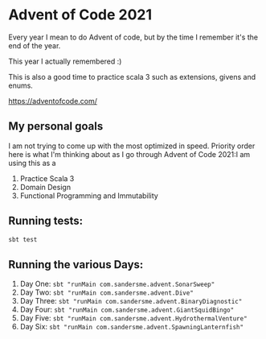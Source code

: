# Advent of Code 2021

Every year I mean to do Advent of code, but by the time I remember it's the end of the year. 

This year I actually remembered :)

This is also a good time to practice scala 3 such as extensions, givens and enums. 

https://adventofcode.com/

## My personal goals
I am not trying to come up with the most optimized in speed. Priority order here is what I'm thinking
about as I go through Advent of Code 2021:I am using this as a
1. Practice Scala 3
2. Domain Design
3. Functional Programming and Immutability

## Running tests:
```bash
sbt test
```

## Running the various Days:
1. Day One: `sbt "runMain com.sandersme.advent.SonarSweep"`
2. Day Two: `sbt "runMain com.sandersme.advent.Dive"`
3. Day Three: `sbt "runMain com.sandersme.advent.BinaryDiagnostic"`
4. Day Four: `sbt "runMain com.sandersme.advent.GiantSquidBingo"`
5. Day Five: `sbt "runMain com.sandersme.advent.HydrothermalVenture"`
6. Day Six: `sbt "runMain com.sandersme.advent.SpawningLanternfish"`